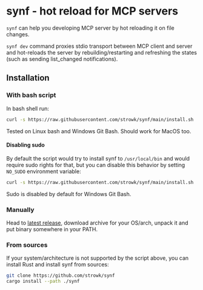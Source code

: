 # synf - hot reload for MCP servers

`synf` can help you developing MCP server by hot reloading it on file changes.

`synf dev` command proxies stdio transport between MCP client and server and hot-reloads the server by rebuilding/restarting and refreshing the states (such as sending list_changed notifications).

## Installation

### With bash script

In bash shell run:

```bash
curl -s https://raw.githubusercontent.com/strowk/synf/main/install.sh | bash
```

Tested on Linux bash and Windows Git Bash. Should work for MacOS too.

#### Disabling sudo

By default the script would try to install synf to `/usr/local/bin` and would require sudo rights for that,
but you can disable this behavior by setting `NO_SUDO` environment variable:

```bash
curl -s https://raw.githubusercontent.com/strowk/synf/main/install.sh | NO_SUDO=1 bash
```

Sudo is disabled by default for Windows Git Bash.

### Manually

Head to [latest release](https://github.com/strowk/synf/releases/latest), download archive for your OS/arch, unpack it and put binary somewhere in your PATH.

### From sources

If your system/architecture is not supported by the script above,
you can install Rust and install synf from sources:

```bash
git clone https://github.com/strowk/synf
cargo install --path ./synf
```
